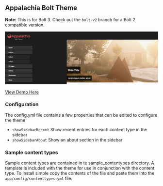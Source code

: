 ## Appalachia Bolt Theme

**Note:**  This is for Bolt 3. Check out the `bolt-v2` branch for a Bolt 2 compatible version.

![Preview](preview.png)

[View Demo Here](http://fluice.com/appalachia/)

### Configuration

The config.yml file contains a few properties that can be edited to configure the theme

- `showSidebarRecent` Show recent entries for each content type in the sidebar
- `showSidebarAbout` Show an about section in the sidebar

### Sample content types

Sample content types are contained in te sample_contentypes directory. A template is included with the theme for use in conjunction with the content type.
To install simple copy the contents of the file and paste them into the `app/config/contenttypes.yml` file.